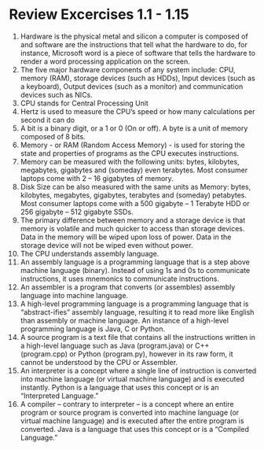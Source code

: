 # Review Excercises 1.1 - 1.15
1. Hardware is the physical metal and silicon a computer is composed of and software are the instructions that tell what the hardware to do, for instance, Microsoft word is a piece of software that tells the hardware to render a word processing application on the screen.
2. The five major hardware components of any system include: CPU, memory (RAM), storage devices (such as HDDs), Input devices (such as a keyboard), Output devices (such as a monitor) and communication devices such as NICs.
3. CPU stands for Central Processing Unit
4. Hertz is used to measure the CPU’s speed or how many calculations per second it can do
5. A bit is a binary digit, or a 1 or 0 (On or off). A byte is a unit of memory composed of 8 bits.
6. Memory - or RAM (Random Access Memory) -  is used for storing the state and properties of programs as the CPU executes instructions.
7. Memory can be measured with the following units: bytes, kilobytes, megabytes, gigabytes and (someday) even terabytes. Most consumer laptops come with 2 – 16 gigabytes of memory.
8. Disk Size can be also measured with the same units as Memory: bytes, kilobytes, megabytes, gigabytes, terabytes and (someday) petabytes. Most consumer laptops come with a 500 gigabyte – 1 Terabyte HDD or 256 gigabyte – 512 gigabyte SSDs.
9. The primary difference between memory and a storage device is that memory is volatile and much quicker to access than storage devices. Data in the memory will be wiped upon loss of power. Data in the storage device will not be wiped even without power.
10. The CPU understands assembly language.
11. An assembly language is a programming language that is a step above machine language (binary). Instead of using 1s and 0s to communicate instructions, it uses mnemonics to communicate instructions.
12. An assembler is a program that converts (or assembles) assembly language into machine language.
13. A high-level programming language is a programming language that is “abstract-ifies” assembly language, resulting it to read more like English than assembly or machine language. An instance of a high-level programming language is Java, C or Python.
14. A source program is a text file that contains all the instructions written in a high-level language such as Java (program.java) or C++ (program.cpp) or Python (program.py), however in its raw form, it cannot be understood by the CPU or Assembler.
15. An interpreter is a concept where a single line of instruction is converted into machine language (or virtual machine language) and is executed instantly. Python is a language that uses this concept or is an “Interpreted Language.”
16. A compiler – contrary to interpreter – is a concept where an entire program or source program is converted into machine language (or virtual machine language) and is executed after the entire program is converted. Java is a language that uses this concept or is a “Compiled Language.”
